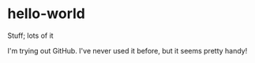 # hello-world
Stuff; lots of it

I'm trying out GitHub. I've never used it before, but it seems pretty handy!

